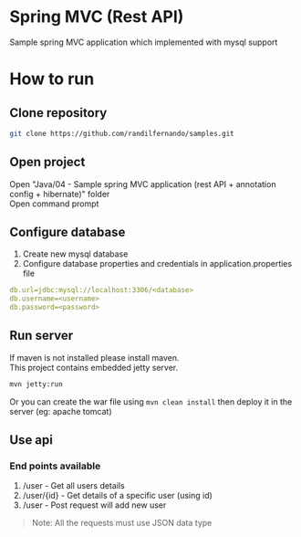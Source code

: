 # Spring MVC (Rest API)
Sample spring MVC application which implemented with mysql support

# How to run
## Clone repository
```bash
git clone https://github.com/randilfernando/samples.git
```
## Open project
Open "Java/04 - Sample spring MVC application (rest API + annotation config + hibernate)" folder  
Open command prompt
## Configure database
1. Create new mysql database
2. Configure database properties and credentials in application.properties file
```yml
db.url=jdbc:mysql://localhost:3306/<database>
db.username=<username>
db.password=<password>
```
## Run server
If maven is not installed please install maven.  
This project contains embedded jetty server.
```bash
mvn jetty:run
```
Or you can create the war file using ```mvn clean install``` then deploy it in the server (eg: apache tomcat)
## Use api
### End points available
1. /user - Get all users details
2. /user/{id} - Get details of a specific user (using id)
3. /user - Post request will add new user

>Note: All the requests must use JSON data type